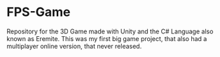 # FPS-Game

Repository for the 3D Game made with Unity and the C# Language also known as Eremite. This was my first big game project, that also had a multiplayer online version, that never released.
